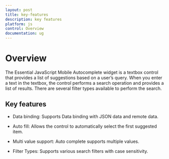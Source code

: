 ```yaml
---
layout: post
title: key-features
description: key features
platform: js
control: Overview
documentation: ug
---
```


# Overview

The Essential JavaScript Mobile Autocomplete widget is a textbox control that provides a list of suggestions based on a user’s query.  When you enter a text in the textbox, the control performs a search operation and provides a list of results. There are several filter types available to perform the search.


## Key features

* Data binding: Supports Data binding with JSON data and remote data.

* Auto fill: Allows the control to automatically select the first suggested item.

* Multi value support: Auto complete supports multiple values.

* Filter Types: Supports various search filters with case sensitivity.

